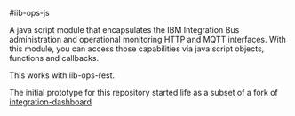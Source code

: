 #iib-ops-js

A java script module that encapsulates the IBM Integration Bus administration and operational monitoring HTTP and MQTT interfaces. With this module, you can access those capabilities via java script objects, functions and callbacks.

This works with iib-ops-rest.

The initial prototype for this repository started life as a subset of a fork of [integration-dashboard](https://github.com/hosie/integration-dashboard)
